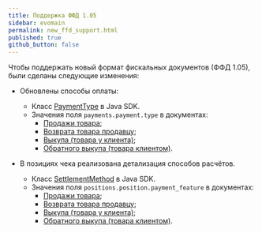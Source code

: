 ```yaml
---
title: Поддержка ФФД 1.05
sidebar: evomain
permalink: new_ffd_support.html
published: true
github_button: false
---
```


Чтобы поддержать новый формат фискальных документов (ФФД 1.05), были сделаны следующие изменения:

* Обновлены способы оплаты:

  * Класс [PaymentType](./integration-library/ru/evotor/framework/payment/PaymentType.html) в Java SDK.
  * Значения поля `payments.payment.type` в документах:
    - [Продажи товара](./rest_sell.html);
    - [Возврата товара продавцу](./rest_payback.html);
    - [Выкупа (товара у клиента)](./rest_buy.html);
    - [Обратного выкупа (товара клиентом)](./rest_buyback.html).

* В позициях чека реализована детализация способов расчётов.

  * Класс [SettlementMethod](./integration-library/ru/evotor/framework/receipt/position/SettlementMethod.html) в Java SDK.
  * Значения поля `positions.position.payment_feature` в документах:
    - [Продажи товара](./rest_sell.html);
    - [Возврата товара продавцу](./rest_payback.html);
    - [Выкупа (товара у клиента)](./rest_buy.html);
    - [Обратного выкупа (товара клиентом)](./rest_buyback.html).
